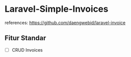 # Laravel-Simple-Invoices
references: https://github.com/daengwebid/laravel-invoice

## Fitur Standar
- [ ] CRUD Invoices
